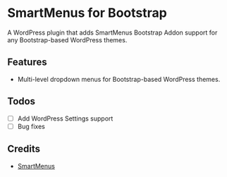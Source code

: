 # SmartMenus for Bootstrap

A WordPress plugin that adds SmartMenus Bootstrap Addon support for any Bootstrap-based WordPress themes.

## Features

* Multi-level dropdown menus for Bootstrap-based WordPress themes.

## Todos

- [ ] Add WordPress Settings support
- [ ] Bug fixes

## Credits

* [SmartMenus](https://www.smartmenus.org/)